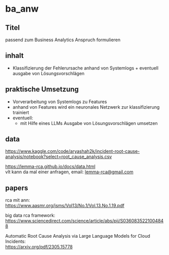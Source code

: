 # ba_anw

## Titel
 passend zum Business Analytics Anspruch formulieren

## inhalt
- Klassifizierung der Fehlerursache anhand von Systemlogs + eventuell ausgabe von Lösungsvorschlägen

## praktische Umsetzung
- Vorverarbeitung von Systemlogs zu Features
- anhand von Features wird ein neuronales Netzwerk zur klassifizierung trainiert
- eventuell:
    - mit Hilfe eines LLMs Ausgabe von Lösungsvorschlägen umsetzen

## data
https://www.kaggle.com/code/aryashah2k/incident-root-cause-analysis/notebook?select=root_cause_analysis.csv

https://lemma-rca.github.io/docs/data.html  
vlt kann da mal einer anfragen, email: lemma-rca@gmail.com

## papers
rca mit ann:  
https://www.aasmr.org/jsms/Vol13/No.1/Vol.13.No.1.19.pdf

big data rca framework:
https://www.sciencedirect.com/science/article/abs/pii/S0360835221004848

Automatic Root Cause Analysis via Large Language
Models for Cloud Incidents:  
https://arxiv.org/pdf/2305.15778